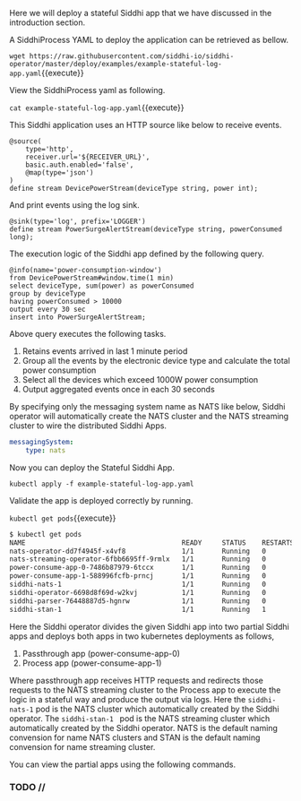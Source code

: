 Here we will  deploy a stateful Siddhi app that we have discussed in the introduction section.

A SiddhiProcess YAML to deploy the application can be retrieved as bellow.

`wget https://raw.githubusercontent.com/siddhi-io/siddhi-operator/master/deploy/examples/example-stateful-log-app.yaml`{{execute}}

View the SiddhiProcess yaml as following.

`cat example-stateful-log-app.yaml`{{execute}}

This Siddhi application uses an HTTP source like below to receive events.

```programming
@source(
    type='http',
    receiver.url='${RECEIVER_URL}',
    basic.auth.enabled='false',
    @map(type='json')
)
define stream DevicePowerStream(deviceType string, power int);
```

And print events using the log sink.

```programming
@sink(type='log', prefix='LOGGER') 
define stream PowerSurgeAlertStream(deviceType string, powerConsumed long);
```

The execution logic of the Siddhi app defined by the following query.

```programming
@info(name='power-consumption-window')  
from DevicePowerStream#window.time(1 min) 
select deviceType, sum(power) as powerConsumed
group by deviceType
having powerConsumed > 10000
output every 30 sec
insert into PowerSurgeAlertStream;
```

Above query executes the following tasks.
1. Retains events arrived in last  1 minute period
1. Group all the events by the electronic device type and calculate the total power consumption
1. Select all the devices which exceed 1000W power consumption
1. Output aggregated events once in each 30 seconds

By specifying only the messaging system name as NATS like below, Siddhi operator will automatically create the NATS cluster and the NATS streaming cluster to wire the distributed Siddhi Apps.

```yaml
messagingSystem:
    type: nats
```

Now you can deploy the Stateful Siddhi App.

`kubectl apply -f example-stateful-log-app.yaml`

Validate the app is deployed correctly by running.

`kubectl get pods`{{execute}}

```sh
$ kubectl get pods
NAME                                       READY     STATUS    RESTARTS   AGE
nats-operator-dd7f4945f-x4vf8              1/1       Running   0          10m
nats-streaming-operator-6fbb6695ff-9rmlx   1/1       Running   0          10m
power-consume-app-0-7486b87979-6tccx       1/1       Running   0          5m
power-consume-app-1-588996fcfb-prncj       1/1       Running   0          5m
siddhi-nats-1                              1/1       Running   0          5m
siddhi-operator-6698d8f69d-w2kvj           1/1       Running   0          10m
siddhi-parser-76448887d5-hgnrw             1/1       Running   0          10m
siddhi-stan-1                              1/1       Running   1          5m
```

Here the Siddhi operator divides the given Siddhi app into two partial Siddhi apps and deploys both apps in two kubernetes deployments as follows,
1. Passthrough app (power-consume-app-0)
1. Process app (power-consume-app-1)

Where passthrough app receives HTTP requests and redirects those requests to the NATS streaming cluster to the Process app to execute the logic in a stateful way and produce the output via logs. Here the `siddhi-nats-1` pod is the NATS cluster which automatically created by the Siddhi operator. The `siddhi-stan-1 ` pod is the NATS streaming cluster which automatically created by the Siddhi operator. NATS is the default naming convension for name NATS clusters and STAN is the default naming convension for name streaming cluster.

You can view the partial apps using the following commands.

### TODO //

